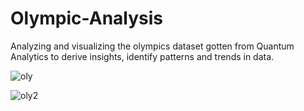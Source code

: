 # Olympic-Analysis
Analyzing and visualizing the olympics dataset gotten from Quantum Analytics to derive insights, identify patterns and trends in data.

![oly](https://user-images.githubusercontent.com/84006820/224515048-5ac22b27-ebc6-4f7c-b93b-bac5af296594.png)


![oly2](https://user-images.githubusercontent.com/84006820/224515088-0eb8faf6-57da-4608-bf52-bce2d98b2ef1.png)
